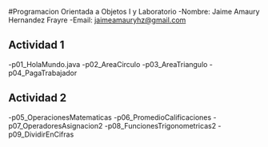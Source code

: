 #Programacion Orientada a Objetos I y Laboratorio
-Nombre: Jaime Amaury Hernandez Frayre
-Email: jaimeamauryhz@gmail.com

## Actividad 1
-p01_HolaMundo.java
-p02_AreaCirculo 
-p03_AreaTriangulo
-p04_PagaTrabajador
## Actividad 2
-p05_OperacionesMatematicas
-p06_PromedioCalificaciones
-p07_OperadoresAsignacion2
-p08_FuncionesTrigonometricas2
-p09_DividirEnCifras